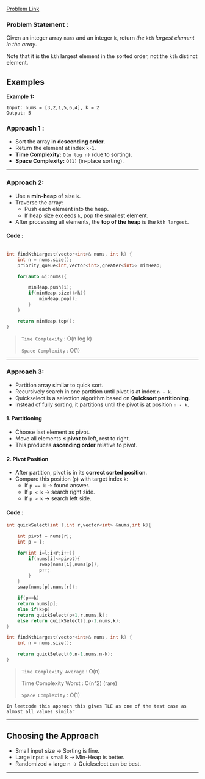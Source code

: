 
[Problem Link](https://leetcode.com/problems/kth-largest-element-in-an-array/description/)

### Problem Statement : 

Given an integer array `nums` and an integer `k`, return _the_ `kth` _largest element in the array_.

Note that it is the `kth` largest element in the sorted order, not the `kth` distinct element.

## Examples

**Example 1:**

```
Input: nums = [3,2,1,5,6,4], k = 2
Output: 5
```

### Approach 1 :

- Sort the array in **descending order**.
- Return the element at index `k-1`.
- **Time Complexity:** `O(n log n)` (due to sorting).
- **Space Complexity:** `O(1)` (in-place sorting).


---

### Approach 2:

- Use a **min-heap** of size `k`.
- Traverse the array:
    - Push each element into the heap.
    - If heap size exceeds `k`, pop the smallest element.
- After processing all elements, the **top of the heap** is the `kth largest`.

#### Code :

``` cpp

int findKthLargest(vector<int>& nums, int k) {
	int n = nums.size();
	priority_queue<int,vector<int>,greater<int>> minHeap;

	for(auto &i:nums){

		minHeap.push(i);
		if(minHeap.size()>k){
			minHeap.pop();
		}
	}

	return minHeap.top();
}
```



> `Time Complexity` : O(n log k)
> 	
> `Space Complexity` : O(1)

---

### Approach 3:

- Partition array similar to quick sort.
- Recursively search in one partition until pivot is at index `n - k`.
- Quickselect is a selection algorithm based on **Quicksort partitioning**.
- Instead of fully sorting, it partitions until the pivot is at position `n - k`.

#### 1. Partitioning
- Choose last element as pivot.
- Move all elements **≤ pivot** to left, rest to right.
- This produces **ascending order** relative to pivot.

#### 2. Pivot Position
- After partition, pivot is in its **correct sorted position**.
- Compare this position (`p`) with target index `k`:
  - If `p == k` → found answer.
  - If `p < k` → search right side.
  - If `p > k` → search left side.

#### Code :

``` cpp
int quickSelect(int l,int r,vector<int> &nums,int k){

	int pivot = nums[r];
	int p = l;

	for(int i=l;i<r;i++){
		if(nums[i]<=pivot){
			swap(nums[i],nums[p]);
			p++;
		}
	}
	swap(nums[p],nums[r]);

	if(p==k)
	return nums[p];
	else if(k>p)
	return quickSelect(p+1,r,nums,k);
	else return quickSelect(l,p-1,nums,k);
}

int findKthLargest(vector<int>& nums, int k) {
	int n = nums.size();

	return quickSelect(0,n-1,nums,n-k);
}

```

> `Time Complexity Average` : O(n)
> 
>  Time Complexity Worst : O(n^2) (rare)
> 	
> `Space Complexity` : O(1)


`In leetcode this approch this gives TLE as one of the test case as almost all values similar`

---

## **Choosing the Approach**

- Small input size → Sorting is fine.
- Large input + small k → Min-Heap is better.
- Randomized + large n → Quickselect can be best.

---
